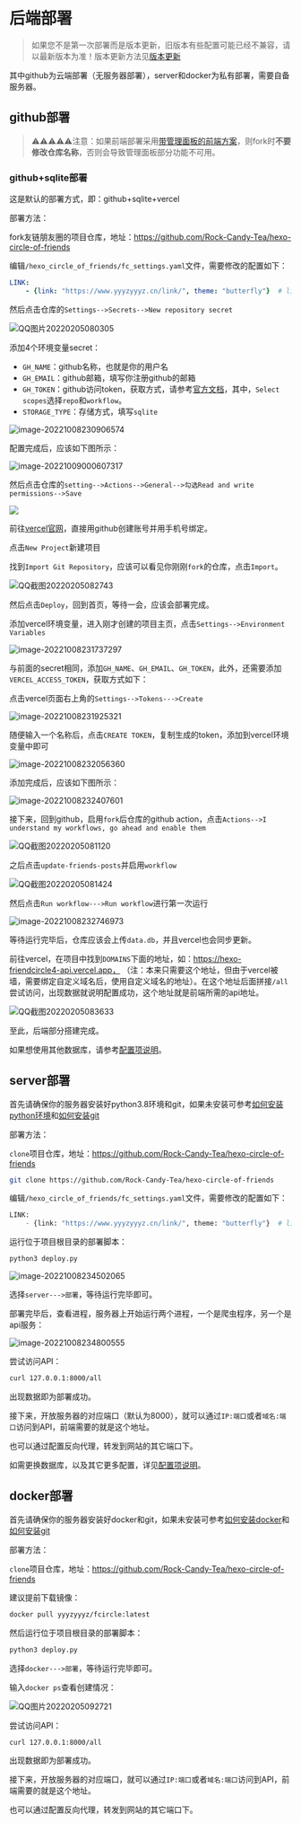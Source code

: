 # 后端部署

> 如果您不是第一次部署而是版本更新，旧版本有些配置可能已经不兼容，请以最新版本为准！版本更新方法见[版本更新](update)

其中github为云端部署（无服务器部署），server和docker为私有部署，需要自备服务器。

## github部署

> ⚠⚠⚠⚠⚠注意：如果前端部署采用[带管理面板的前端方案](frontenddeploy.md)，则fork时**不要修改仓库名称**，否则会导致管理面板部分功能不可用。

### github+sqlite部署

这是默认的部署方式，即：github+sqlite+vercel

部署方法：

fork友链朋友圈的项目仓库，地址：https://github.com/Rock-Candy-Tea/hexo-circle-of-friends

编辑`/hexo_circle_of_friends/fc_settings.yaml`文件，需要修改的配置如下：

```yaml
LINK:
    - {link: "https://www.yyyzyyyz.cn/link/", theme: "butterfly"}  # link改为你的友链页地址，theme选择你的博客主题
```

然后点击仓库的`Settings-->Secrets-->New repository secret`

![QQ图片20220205080305](QQ图片20220205080305.png)

添加4个环境变量secret：

- `GH_NAME`：github名称，也就是你的用户名
- `GH_EMAIL`：github邮箱，填写你注册github的邮箱
- `GH_TOKEN`：github访问token，获取方式，请参考[官方文档](https://docs.github.com/cn/authentication/keeping-your-account-and-data-secure/creating-a-personal-access-token)，其中，`Select scopes`选择`repo`和`workflow`。
- `STORAGE_TYPE`：存储方式，填写`sqlite`

![image-20221008230906574](image-20221008230906574.png)

配置完成后，应该如下图所示：

![image-20221009000607317](image-20221009000607317.png)

然后点击仓库的`setting-->Actions-->General-->勾选Read and write permissions-->Save`

![](workflow_permissions.png)

前往[vercel官网](https://vercel.com/)，直接用github创建账号并用手机号绑定。

点击`New Project`新建项目

找到`Import Git Repository`，应该可以看见你刚刚`fork`的仓库，点击`Import`。

![QQ截图20220205082743](QQ截图20220205082743.png)

然后点击`Deploy`，回到首页，等待一会，应该会部署完成。

添加vercel环境变量，进入刚才创建的项目主页，点击`Settings-->Environment Variables`

![image-20221008231737297](image-20221008231737297.png)



与前面的secret相同，添加`GH_NAME`、`GH_EMAIL`、`GH_TOKEN`，此外，还需要添加`VERCEL_ACCESS_TOKEN`，获取方式如下：

点击vercel页面右上角的`Settings-->Tokens--->Create`

![image-20221008231925321](image-20221008231925321.png)

随便输入一个名称后，点击`CREATE TOKEN`，复制生成的token，添加到vercel环境变量中即可

![image-20221008232056360](image-20221008232056360.png)

添加完成后，应该如下图所示：

![image-20221008232407601](image-20221008232407601.png)

接下来，回到github，启用`fork`后仓库的github action，点击`Actions-->I understand my workflows, go ahead and enable them`

![QQ截图20220205081120](QQ截图20220205081120.png)

之后点击`update-friends-posts`并启用`workflow`

![QQ截图20220205081424](QQ截图20220205081424.png)

然后点击`Run workflow--->Run workflow`进行第一次运行

![image-20221008232746973](image-20221008232746973.png)

等待运行完毕后，仓库应该会上传`data.db`，并且vercel也会同步更新。

前往vercel，在项目中找到`DOMAINS`下面的地址，如：https://hexo-friendcircle4-api.vercel.app，  （注：本来只需要这个地址，但由于vercel被墙，需要绑定自定义域名后，使用自定义域名的地址）。在这个地址后面拼接`/all`尝试访问，出现数据就说明配置成功，这个地址就是前端所需的api地址。

![QQ截图20220205083633](QQ截图20220205083633.png)

至此，后端部分搭建完成。

如果想使用其他数据库，请参考[配置项说明](settings.md)。

## server部署

首先请确保你的服务器安装好python3.8环境和git，如果未安装可参考[如何安装python环境](problems.md?id=如何安装python环境？)和[如何安装git](problems.md?id=如何安装git？)

部署方法：

`clone`项目仓库，地址：https://github.com/Rock-Candy-Tea/hexo-circle-of-friends

```bash
git clone https://github.com/Rock-Candy-Tea/hexo-circle-of-friends
```

编辑`/hexo_circle_of_friends/fc_settings.yaml`文件，需要修改的配置如下：

```python
LINK:
    - {link: "https://www.yyyzyyyz.cn/link/", theme: "butterfly"}  # link改为你的友链页地址，theme选择你的博客主题
```

运行位于项目根目录的部署脚本：

```python
python3 deploy.py
```

![image-20221008234502065](image-20221008234502065.png)

选择`server--->部署`，等待运行完毕即可。

部署完毕后，查看进程，服务器上开始运行两个进程，一个是爬虫程序，另一个是api服务：

![image-20221008234800555](image-20221008234800555.png)

尝试访问API：

```bash
curl 127.0.0.1:8000/all
```

出现数据即为部署成功。

接下来，开放服务器的对应端口（默认为8000），就可以通过`IP:端口`或者`域名:端口`访问到API，前端需要的就是这个地址。

也可以通过配置反向代理，转发到网站的其它端口下。

如需更换数据库，以及其它更多配置，详见[配置项说明](settings.md)。

## docker部署

首先请确保你的服务器安装好docker和git，如果未安装可参考[如何安装docker](problems.md?id=如何安装docker？)和[如何安装git](problems.md?id=如何安装git？)

部署方法：

`clone`项目仓库，地址：https://github.com/Rock-Candy-Tea/hexo-circle-of-friends

建议提前下载镜像：

```bash
docker pull yyyzyyyz/fcircle:latest
```

然后运行位于项目根目录的部署脚本：

```bash
python3 deploy.py
```

选择`docker--->部署`，等待运行完毕即可。

输入`docker ps`查看创建情况：

![QQ图片20220205092721](QQ图片20220205092721.png)

尝试访问API：

```bash
curl 127.0.0.1:8000/all
```

出现数据即为部署成功。

接下来，开放服务器的对应端口，就可以通过`IP:端口`或者`域名:端口`访问到API，前端需要的就是这个地址。

也可以通过配置反向代理，转发到网站的其它端口下。

